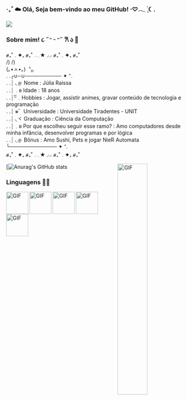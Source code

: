 ### ‧₊˚ ☁️ Olá, Seja bem-vindo ao meu GitHub! ⋅♡𓂃 ࣪ ִֶָ☾.

<img src="https://media.discordapp.net/attachments/760622341007999017/1241215261571416135/fcb25d7a2447cd1bf75542adb8827ee9_1.jpg?ex=6649634b&is=664811cb&hm=fa274650d45d5ce1e5ffabd967880e8442a0a4724443178f1f5c28a208fd9d59&=&format=webp">

### Sobre mim! ૮ ˶ᵔ ᵕ ᵔ˶ 𐙚 ა 🍡
⧣₊˚﹒✦₊  ⧣₊˚  𓂃★    ⸝⸝ ⧣₊˚﹒✦₊  ⧣₊˚<br>
      /)    /)<br>
    (｡•ㅅ•｡)〝₎₎ <br>
. .╭∪─∪────────── ✦ ⁺.<br>
. .┊ ◟﹫ Nome : Júlia Raissa<br>
. .┊﹒𐐪 Idade : 18 anos<br>
. .┊ꜝꜝ﹒Hobbies : Jogar, assistir animes, gravar conteúdo de tecnologia e programação<br>
. .┊ ⨳゛Universidade : Universidade Tiradentes - UNIT<br>
. .┊ ◟ヾ Graduação : Ciência da Computação<br>
. .┊﹒𐐪 Por que escolheu seguir esse ramo? : Amo computadores desde minha infância, desenvolver programas e por lógica<br>
. .┊ ◟﹫ Bônus : Amo Sushi, Pets e jogar NieR Automata<br>
   ╰─────────────  ✦ ⁺.<br>
⧣₊˚﹒✦₊  ⧣₊˚  𓂃★    ⸝⸝ ⧣₊˚﹒✦₊  ⧣₊˚<br>

[![Anurag's GitHub stats](https://github-readme-stats.vercel.app/api?username=codebyjulia&theme=tokyonight)
<img align="right" alt="GIF" src="https://media.discordapp.net/attachments/760622341007999017/1241222518640214036/8d3793707fde5d7dd2f43e232d26547d.gif?ex=66496a0d&is=6648188d&hm=5b8d7b70ee7c787bb3c5ffcabfd52e711c6ab17bd838406f1ee8da6f6d7a7e7d&=&width=631&height=671" width = "40%">


### Linguagens 🫧🎐

<img align="left" alt="GIF" src="https://user-images.githubusercontent.com/74038190/238200426-29fd6286-4e7b-4d6c-818f-c4765d5e39a9.gif" width = "60" height = "60">
<img align="left" alt="GIF" src="https://user-images.githubusercontent.com/74038190/238200428-67f477ed-6624-42da-99f0-1a7b1a16eecb.gif" width = "60" height = "60">
<img align="left" alt="GIF" src="https://user-images.githubusercontent.com/74038190/212257454-16e3712e-945a-4ca2-b238-408ad0bf87e6.gif" width = "60" height = "60">
<img align="left" alt="GIF" src="https://media.discordapp.net/attachments/760622341007999017/1241209139280089178/python.gif?ex=66495d97&is=66480c17&hm=486ced61dc137922dcc82eb12c9e664f7aff97f89b6df3553f647d8c2e62695b&=" width = "60" height = "60">
<img align="left" alt="GIF" src="https://media.discordapp.net/attachments/760622341007999017/1241210865307357204/c-ezgif.com-crop_1.gif?ex=66495f32&is=66480db2&hm=6802fc7be60c79832d4357f14f2500bda30ab35507b8a99bc7d6236916d29094&=" width = "60" height = "60">
<br><br><br>




